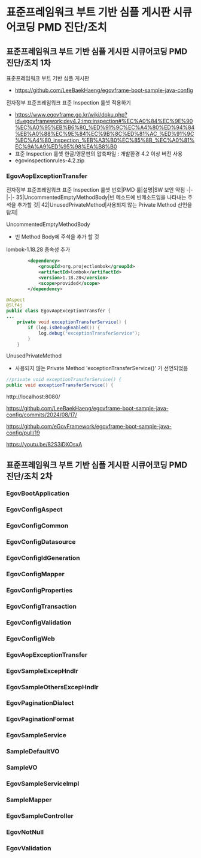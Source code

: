 # 표준프레임워크 부트 기반 심플 게시판 시큐어코딩 PMD 진단/조치

## 표준프레임워크 부트 기반 심플 게시판 시큐어코딩 PMD 진단/조치 1차

표준프레임워크 부트 기반 심플 게시판
- https://github.com/LeeBaekHaeng/egovframe-boot-sample-java-config

전자정부 표준프레임워크 표준 Inspection 룰셋 적용하기
- https://www.egovframe.go.kr/wiki/doku.php?id=egovframework:dev4.2:imp:inspection#%EC%A0%84%EC%9E%90%EC%A0%95%EB%B6%80_%ED%91%9C%EC%A4%80%ED%94%84%EB%A0%88%EC%9E%84%EC%9B%8C%ED%81%AC_%ED%91%9C%EC%A4%80_inspection_%EB%A3%B0%EC%85%8B_%EC%A0%81%EC%9A%A9%ED%95%98%EA%B8%B0
- 표준 Inspection 룰셋 한글/영문판의 압축파일 : 개발환경 4.2 이상 버전 사용
- egovinspectionrules-4.2.zip

### EgovAopExceptionTransfer

전자정부 표준프레임워크 표준 Inspection 룰셋
번호|PMD 룰|설명|SW 보안 약점
-|-|-|-
35|UncommentedEmptyMethodBody|빈 메소드에 빈메소드임을 나타내는 주석을 추가할 것|
42|UnusedPrivateMethod|사용되지 않는 Private Method 선언을 탐지|

UncommentedEmptyMethodBody
- 빈 Method Body에 주석을 추가 할 것

lombok-1.18.28 종속성 추가
```xml
		<dependency>
			<groupId>org.projectlombok</groupId>
			<artifactId>lombok</artifactId>
			<version>1.18.28</version>
			<scope>provided</scope>
		</dependency>
```

```java
@Aspect
@Slf4j
public class EgovAopExceptionTransfer {
...
	private void exceptionTransferService() {
		if (log.isDebugEnabled()) {
			log.debug("exceptionTransferService");
		}
	}
```

UnusedPrivateMethod
- 사용되지 않는 Private Method 'exceptionTransferService()' 가 선언되었음

```java
//private void exceptionTransferService() {
public void exceptionTransferService() {
```

http://localhost:8080/

https://github.com/LeeBaekHaeng/egovframe-boot-sample-java-config/commits/2024/08/17/

https://github.com/eGovFramework/egovframe-boot-sample-java-config/pull/19

https://youtu.be/82S3iDXOsxA

## 표준프레임워크 부트 기반 심플 게시판 시큐어코딩 PMD 진단/조치 2차

### EgovBootApplication

### EgovConfigAspect

### EgovConfigCommon

### EgovConfigDatasource

### EgovConfigIdGeneration

### EgovConfigMapper

### EgovConfigProperties

### EgovConfigTransaction

### EgovConfigValidation

### EgovConfigWeb

### EgovAopExceptionTransfer

### EgovSampleExcepHndlr

### EgovSampleOthersExcepHndlr

### EgovPaginationDialect

### EgovPaginationFormat

### EgovSampleService

### SampleDefaultVO

### SampleVO

### EgovSampleServiceImpl

### SampleMapper

### EgovSampleController

### EgovNotNull

### EgovValidation

